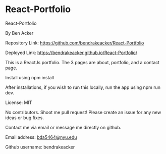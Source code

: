 # React-Portfolio
React-Portfolio

By Ben Acker

Repository Link:  https://github.com/bendrakeacker/React-Portfolio

Deployed Link:  https://bendrakeacker.github.io/React-Portfolio/


This is a ReactJs portfolio. The 3 pages are about, portfolio, and a contact page. 

Install using npm install

After installations, if you wish to run this locally, run the app using npm run dev.

License: MIT

No contributors. Shoot me pull request! Please create an issue for any new ideas or bug fixes.

Contact me via email or message me directly on github.

Email address: bda5464@nyu.edu

Github username: bendrakeacker

